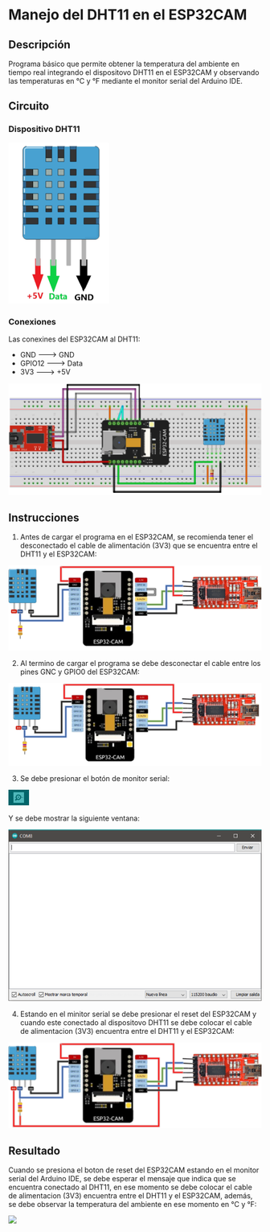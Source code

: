# Manejo del DHT11 en el ESP32CAM
## Descripción
Programa básico que permite obtener la temperatura del ambiente en tiempo real integrando
el dispositovo DHT11 en el ESP32CAM y observando las temperaturas en °C y °F mediante el monitor serial del Arduino IDE.

## Circuito
### Dispositivo DHT11
![](https://github.com/JoseEduardoUAM/ESP32CAM_SICUAMG2/blob/main/Ejercicios/Manejo_Inicial_DHT11/Imagenes/DHT11.png)

### Conexiones
Las conexines del ESP32CAM al DHT11:

- GND ---> GND
- GPIO12 ---> Data
- 3V3 ---> +5V

![](https://github.com/JoseEduardoUAM/ESP32CAM_SICUAMG2/blob/main/Ejercicios/Manejo_Inicial_DHT11/Imagenes/Circuito.png)

## Instrucciones

1. Antes de cargar el programa en el ESP32CAM, se recomienda tener el desconectado el cable de alimentación (3V3) que se encuentra entre el DHT11 y el ESP32CAM:

![](https://github.com/JoseEduardoUAM/ESP32CAM_SICUAMG2/blob/main/Ejercicios/Manejo_Inicial_DHT11/Imagenes/circuiro_sin_3v3.png)

2. Al termino de cargar el programa se debe desconectar el cable entre los pines GNC y GPIO0 del ESP32CAM:

![](https://github.com/JoseEduardoUAM/ESP32CAM_SICUAMG2/blob/main/Ejercicios/Manejo_Inicial_DHT11/Imagenes/circuito_sin_gpio0.png)

3. Se debe presionar el botón de monitor serial:

![](https://github.com/JoseEduardoUAM/ESP32CAM_SICUAMG2/blob/main/Ejercicios/Webcam_DireccionIP/Imagenes/Boton_Monitor_Serie.JPG)

Y se debe mostrar la siguiente ventana:

![](https://github.com/JoseEduardoUAM/ESP32CAM_SICUAMG2/blob/main/Ejercicios/Manejo_Inicial_DHT11/Imagenes/ventana_monitor_serial.PNG)

4. Estando en el minitor serial se debe presionar el reset del ESP32CAM y cuando este conectado al dispositovo DHT11
se debe colocar el cable de alimentacion (3V3) encuentra entre el DHT11 y el ESP32CAM:

![](https://github.com/JoseEduardoUAM/ESP32CAM_SICUAMG2/blob/main/Ejercicios/Manejo_Inicial_DHT11/Imagenes/circuiro_con_3v3.png)

## Resultado

Cuando se presiona el boton de reset del ESP32CAM estando en el monitor serial del Arduino IDE, se debe esperar el mensaje
que indica que se encuentra conectado al DHT11, en ese momento se debe colocar el cable de alimentacion (3V3) encuentra entre el DHT11 y el ESP32CAM, además, se debe observar la temperatura del ambiente en ese momento en °C y °F:

![](funcionamiento)
